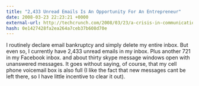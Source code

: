 ```yaml
---
title: "2,433 Unread Emails Is An Opportunity For An Entrepreneur"
date: 2008-03-23 22:23:21 +0000
external-url: http://techcrunch.com/2008/03/23/a-crisis-in-communication/
hash: 0e1427428fa2ea264a7ceb37b608d70e
---
```


I routinely declare email bankruptcy and simply delete my entire inbox. But even so, I currently have 2,433 unread emails in my inbox. Plus another 721 in my Facebook inbox. and about thirty skype message windows open with unanswered messages. It goes without saying, of course, that my cell phone voicemail box is also full (I like the fact that new messages cant be left there, so I have little incentive to clear it out).
